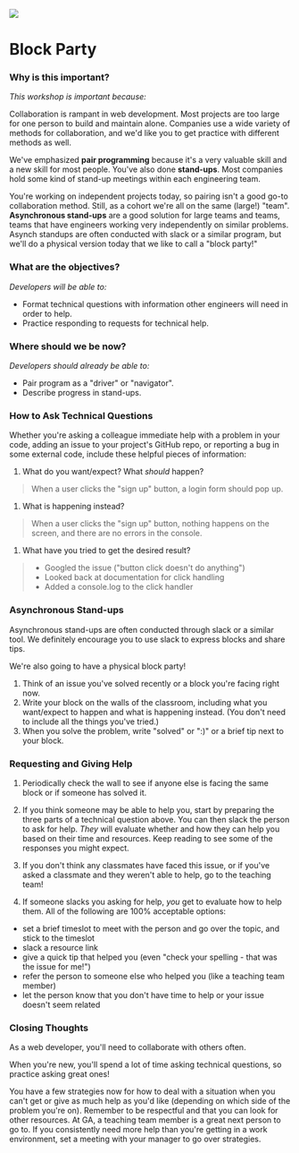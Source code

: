 <!--
Creator: Team, written up by Brianna
Location: SF
-->

![](https://ga-dash.s3.amazonaws.com/production/assets/logo-9f88ae6c9c3871690e33280fcf557f33.png)

# Block Party 

### Why is this important?
<!-- framing the "why" in big-picture/real world examples -->
*This workshop is important because:*

Collaboration is rampant in web development. Most projects are too large for one person to build and maintain alone. Companies use a wide variety of methods for collaboration, and we'd like you to get practice with different methods as well.

We've emphasized **pair programming** because it's a very valuable skill and a new skill for most people. You've also done **stand-ups**. Most companies hold some kind of stand-up meetings within each engineering team.

You're working on independent projects today, so pairing isn't a good go-to collaboration method.  Still, as a cohort we're all on the same (large!) "team".  **Asynchronous stand-ups** are a good solution for large teams and teams, teams  that have engineers working very independently on similar problems.  Asynch standups are often conducted with slack or a similar program, but we'll do a physical version today that we like to call a "block party!"

### What are the objectives?
<!-- specific/measurable goal for students to achieve -->
*Developers will be able to:*

- Format technical questions with information other engineers will need in order to help.
- Practice responding to requests for technical help.

### Where should we be now?
<!-- call out the skills that are prerequisites -->
*Developers should already be able to:*

- Pair program as a "driver" or "navigator".
- Describe progress in stand-ups.

### How to Ask Technical Questions

Whether you're asking a colleague immediate help with a problem in your code, adding an issue to your project's GitHub repo, or reporting a bug in some external code, include these helpful pieces of information:

1. What do you want/expect?  What *should* happen?
 > When a user clicks the "sign up" button, a login form should pop up.

1. What is happening instead?
  > When a user clicks the "sign up" button, nothing happens on the screen, and there are no errors in the console.

1. What have you tried to get the desired result?
  > * Googled the issue ("button click doesn't do anything")
  > * Looked back at documentation for click handling
  > * Added a console.log to the click handler

### Asynchronous Stand-ups

Asynchronous stand-ups are often conducted through slack or a similar tool.  We definitely encourage you to use slack to express blocks and share tips.

We're also going to have a physical block party!

1. Think of an issue you've solved recently or a block you're facing right now.  
1. Write your block on the walls of the classroom, including what you want/expect to happen and what is happening instead.  (You don't need to include all the things you've tried.)  
1. When you solve the problem, write "solved" or ":)" or a brief tip next to your block.

### Requesting and Giving Help

1. Periodically check the wall to see if anyone else is facing the same block or if someone has solved it.  
1. If you think someone may be able to help you, start by preparing the three parts of a technical question above. You can then slack the person to ask for help. _They_ will evaluate whether and how they can help you based on their time and resources. Keep reading to see some of the responses you might expect.
1. If you don't think any classmates have faced this issue, or if you've asked a classmate and they weren't able to help, go to the teaching team!

1. If someone slacks you asking for help, _you_ get to evaluate how to help them.  All of the following are 100% acceptable options:
  * set a brief timeslot to meet with the person and go over the topic, and stick to the timeslot  
  * slack a resource link  
  * give a quick tip that helped you (even "check your spelling - that was the issue for me!")
  * refer the person to someone else who helped you (like a teaching team member)
  * let the person know that you don't have time to help or your issue doesn't seem related  

### Closing Thoughts

As a web developer, you'll need to collaborate with others often. 

When you're new, you'll spend a lot of time asking technical questions, so practice asking great ones!

You have a few strategies now for how to deal with a situation when you can't get or give as much help as you'd like (depending on which side of the problem you're on).  Remember to be respectful and that you can look for other resources. At GA, a teaching team member is a great next person to go to. If you consistently need more help than you're getting in a work environment, set a meeting with your manager to go over strategies. 
